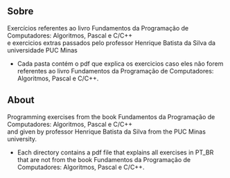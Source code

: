
<!-- ABOUT THE PROJECT -->
## Sobre

Exercícios referentes ao livro Fundamentos da Programação de Computadores: Algoritmos, Pascal e C/C++  
e exercicios extras passados pelo professor Henrique Batista da Silva da universidade PUC Minas 

* Cada pasta contém o pdf que explica os exercicios caso eles não forem referentes ao livro Fundamentos da Programação de Computadores: Algoritmos, Pascal e C/C++.

<!-- ABOUT THE PROJECT -->
## About

Programming exercises from the book Fundamentos da Programação de Computadores: Algoritmos, Pascal e C/C++  
and given by professor Henrique Batista da Silva from the PUC Minas university. 

* Each directory contains a pdf file that explains all exercises in PT_BR that are not from the book Fundamentos da Programação de Computadores: Algoritmos, Pascal e C/C++.

